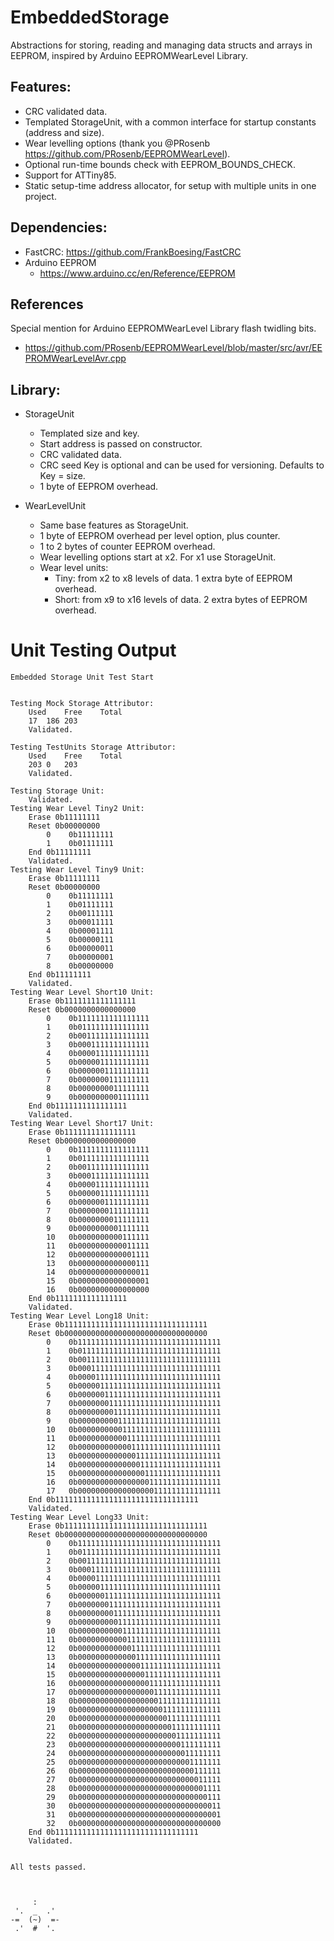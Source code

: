 # EmbeddedStorage

Abstractions for storing, reading and managing data structs and arrays in EEPROM, inspired by Arduino EEPROMWearLevel Library.

## Features:
  - CRC validated data.
  - Templated StorageUnit, with a common interface for startup constants (address and size).
  - Wear levelling options (thank you @PRosenb https://github.com/PRosenb/EEPROMWearLevel).
  - Optional run-time bounds check with EEPROM_BOUNDS_CHECK.
  - Support for ATTiny85.
  - Static setup-time address allocator, for setup with multiple units in one project.

## Dependencies:
  - FastCRC: https://github.com/FrankBoesing/FastCRC
  - Arduino EEPROM
    - https://www.arduino.cc/en/Reference/EEPROM


## References
Special mention for Arduino EEPROMWearLevel Library flash twidling bits.
  - https://github.com/PRosenb/EEPROMWearLevel/blob/master/src/avr/EEPROMWearLevelAvr.cpp


## Library:
  - StorageUnit
    - Templated size and key.
    - Start address is passed on constructor.
    - CRC validated data.
    - CRC seed Key is optional and can be used for versioning. Defaults to Key = size.
    - 1 byte of EEPROM overhead.

  - WearLevelUnit
    - Same base features as StorageUnit.
    - 1 byte of EEPROM overhead per level option, plus counter.
    - 1 to 2 bytes of counter EEPROM overhead.
    - Wear levelling options start at x2. For x1 use StorageUnit.
    - Wear level units:
      - Tiny: from x2 to x8 levels of data. 1 extra byte of EEPROM overhead.
      - Short: from x9 to x16 levels of data. 2 extra bytes of EEPROM overhead.



# Unit Testing Output

	Embedded Storage Unit Test Start
	
	
	Testing Mock Storage Attributor:
		Used	Free	Total
		17	186	203
		Validated.
	
	Testing TestUnits Storage Attributor:
		Used	Free	Total
		203	0	203
		Validated.
	
	Testing Storage Unit:
		Validated.
	Testing Wear Level Tiny2 Unit:
		Erase 0b11111111
		Reset 0b00000000
			0	 0b11111111
			1	 0b01111111
		End 0b11111111
		Validated.
	Testing Wear Level Tiny9 Unit:
		Erase 0b11111111
		Reset 0b00000000
			0	 0b11111111
			1	 0b01111111
			2	 0b00111111
			3	 0b00011111
			4	 0b00001111
			5	 0b00000111
			6	 0b00000011
			7	 0b00000001
			8	 0b00000000
		End 0b11111111
		Validated.
	Testing Wear Level Short10 Unit:
		Erase 0b1111111111111111
		Reset 0b0000000000000000
			0	 0b1111111111111111
			1	 0b0111111111111111
			2	 0b0011111111111111
			3	 0b0001111111111111
			4	 0b0000111111111111
			5	 0b0000011111111111
			6	 0b0000001111111111
			7	 0b0000000111111111
			8	 0b0000000011111111
			9	 0b0000000001111111
		End 0b1111111111111111
		Validated.
	Testing Wear Level Short17 Unit:
		Erase 0b1111111111111111
		Reset 0b0000000000000000
			0	 0b1111111111111111
			1	 0b0111111111111111
			2	 0b0011111111111111
			3	 0b0001111111111111
			4	 0b0000111111111111
			5	 0b0000011111111111
			6	 0b0000001111111111
			7	 0b0000000111111111
			8	 0b0000000011111111
			9	 0b0000000001111111
			10	 0b0000000000111111
			11	 0b0000000000011111
			12	 0b0000000000001111
			13	 0b0000000000000111
			14	 0b0000000000000011
			15	 0b0000000000000001
			16	 0b0000000000000000
		End 0b1111111111111111
		Validated.
	Testing Wear Level Long18 Unit:
		Erase 0b11111111111111111111111111111111
		Reset 0b00000000000000000000000000000000
			0	 0b11111111111111111111111111111111
			1	 0b01111111111111111111111111111111
			2	 0b00111111111111111111111111111111
			3	 0b00011111111111111111111111111111
			4	 0b00001111111111111111111111111111
			5	 0b00000111111111111111111111111111
			6	 0b00000011111111111111111111111111
			7	 0b00000001111111111111111111111111
			8	 0b00000000111111111111111111111111
			9	 0b00000000011111111111111111111111
			10	 0b00000000001111111111111111111111
			11	 0b00000000000111111111111111111111
			12	 0b00000000000011111111111111111111
			13	 0b00000000000001111111111111111111
			14	 0b00000000000000111111111111111111
			15	 0b00000000000000011111111111111111
			16	 0b00000000000000001111111111111111
			17	 0b00000000000000000111111111111111
		End 0b11111111111111111111111111111111
		Validated.
	Testing Wear Level Long33 Unit:
		Erase 0b11111111111111111111111111111111
		Reset 0b00000000000000000000000000000000
			0	 0b11111111111111111111111111111111
			1	 0b01111111111111111111111111111111
			2	 0b00111111111111111111111111111111
			3	 0b00011111111111111111111111111111
			4	 0b00001111111111111111111111111111
			5	 0b00000111111111111111111111111111
			6	 0b00000011111111111111111111111111
			7	 0b00000001111111111111111111111111
			8	 0b00000000111111111111111111111111
			9	 0b00000000011111111111111111111111
			10	 0b00000000001111111111111111111111
			11	 0b00000000000111111111111111111111
			12	 0b00000000000011111111111111111111
			13	 0b00000000000001111111111111111111
			14	 0b00000000000000111111111111111111
			15	 0b00000000000000011111111111111111
			16	 0b00000000000000001111111111111111
			17	 0b00000000000000000111111111111111
			18	 0b00000000000000000011111111111111
			19	 0b00000000000000000001111111111111
			20	 0b00000000000000000000111111111111
			21	 0b00000000000000000000011111111111
			22	 0b00000000000000000000001111111111
			23	 0b00000000000000000000000111111111
			24	 0b00000000000000000000000011111111
			25	 0b00000000000000000000000001111111
			26	 0b00000000000000000000000000111111
			27	 0b00000000000000000000000000011111
			28	 0b00000000000000000000000000001111
			29	 0b00000000000000000000000000000111
			30	 0b00000000000000000000000000000011
			31	 0b00000000000000000000000000000001
			32	 0b00000000000000000000000000000000
		End 0b11111111111111111111111111111111
		Validated.
	
	
	All tests passed.
	
	
	
	     :
	 '.  _  .'
	-=  (~)  =-
	 .'  #  '.

